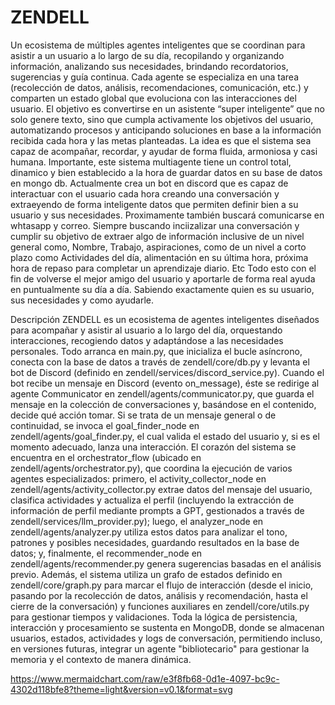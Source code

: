 # ZENDELL
 Un ecosistema de múltiples agentes inteligentes que se coordinan para asistir a un usuario a lo largo de su día, recopilando y organizando información, analizando sus necesidades, brindando recordatorios, sugerencias y guía continua. Cada agente se especializa en una tarea (recolección de datos, análisis, recomendaciones, comunicación, etc.) y comparten un estado global que evoluciona con las interacciones del usuario. El objetivo es convertirse en un asistente “super inteligente” que no solo genere texto, sino que cumpla activamente los objetivos del usuario, automatizando procesos y anticipando soluciones en base a la información recibida cada hora y las metas planteadas. La idea es que el sistema sea capaz de acompañar, recordar, y ayudar de forma fluida, armoniosa y casi humana. Importante, este sistema multiagente tiene un control total, dinamico y bien establecido a la hora de guardar datos en su base de datos en mongo db. Actualmente crea un bot en discord que es capaz de interactuar con el usuario cada hora creando una conversación y extraeyendo de forma inteligente datos que permiten definir bien a su usuario y sus necesidades. Proximamente también buscará comunicarse en whtasapp y correo. Siempre buscando inciizalizar una conversación y cumplir su objetivo de extraer algo de información inclusive de un nivel general como, Nombre, Trabajo, aspiraciones, como de un nivel a corto plazo como Actividades del día, alimentación en su última hora, próxima hora de repaso para completar un aprendizaje diario. Etc Todo esto con el fin de volverse el mejor amigo del usuario y aportarle de forma real ayuda en puntualmente su día a día. Sabiendo exactamente quien es su usuario, sus necesidades y como ayudarle. 

Descripción
ZENDELL es un ecosistema de agentes inteligentes diseñados para acompañar y asistir al usuario a lo largo del día, orquestando interacciones, recogiendo datos y adaptándose a las necesidades personales. Todo arranca en main.py, que inicializa el bucle asíncrono, conecta con la base de datos a través de zendell/core/db.py y levanta el bot de Discord (definido en zendell/services/discord_service.py). Cuando el bot recibe un mensaje en Discord (evento on_message), éste se redirige al agente Communicator en zendell/agents/communicator.py, que guarda el mensaje en la colección de conversaciones y, basándose en el contenido, decide qué acción tomar. Si se trata de un mensaje general o de continuidad, se invoca el goal_finder_node en zendell/agents/goal_finder.py, el cual valida el estado del usuario y, si es el momento adecuado, lanza una interacción. El corazón del sistema se encuentra en el orchestrator_flow (ubicado en zendell/agents/orchestrator.py), que coordina la ejecución de varios agentes especializados: primero, el activity_collector_node en zendell/agents/activity_collector.py extrae datos del mensaje del usuario, clasifica actividades y actualiza el perfil (incluyendo la extracción de información de perfil mediante prompts a GPT, gestionados a través de zendell/services/llm_provider.py); luego, el analyzer_node en zendell/agents/analyzer.py utiliza estos datos para analizar el tono, patrones y posibles necesidades, guardando resultados en la base de datos; y, finalmente, el recommender_node en zendell/agents/recommender.py genera sugerencias basadas en el análisis previo. Además, el sistema utiliza un grafo de estados definido en zendell/core/graph.py para marcar el flujo de interacción (desde el inicio, pasando por la recolección de datos, análisis y recomendación, hasta el cierre de la conversación) y funciones auxiliares en zendell/core/utils.py para gestionar tiempos y validaciones. Toda la lógica de persistencia, interacción y procesamiento se sustenta en MongoDB, donde se almacenan usuarios, estados, actividades y logs de conversación, permitiendo incluso, en versiones futuras, integrar un agente "bibliotecario" para gestionar la memoria y el contexto de manera dinámica.

https://www.mermaidchart.com/raw/e3f8fb68-0d1e-4097-bc9c-4302d118bfe8?theme=light&version=v0.1&format=svg
